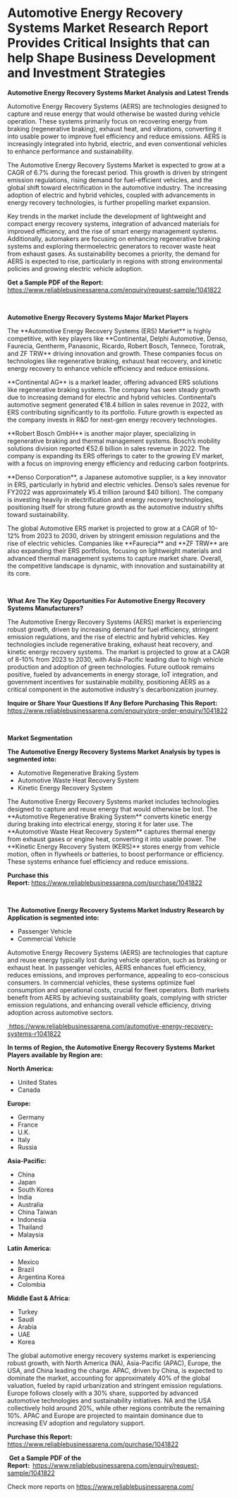 <p><h1>Automotive Energy Recovery Systems Market Research Report Provides Critical Insights that can help Shape Business Development and Investment Strategies</h1></p><p><strong>Automotive Energy Recovery Systems Market Analysis and Latest Trends</strong></p>
<p><p>Automotive Energy Recovery Systems (AERS) are technologies designed to capture and reuse energy that would otherwise be wasted during vehicle operation. These systems primarily focus on recovering energy from braking (regenerative braking), exhaust heat, and vibrations, converting it into usable power to improve fuel efficiency and reduce emissions. AERS is increasingly integrated into hybrid, electric, and even conventional vehicles to enhance performance and sustainability.</p><p>The Automotive Energy Recovery Systems Market is expected to grow at a CAGR of 6.7% during the forecast period. This growth is driven by stringent emission regulations, rising demand for fuel-efficient vehicles, and the global shift toward electrification in the automotive industry. The increasing adoption of electric and hybrid vehicles, coupled with advancements in energy recovery technologies, is further propelling market expansion.</p><p>Key trends in the market include the development of lightweight and compact energy recovery systems, integration of advanced materials for improved efficiency, and the rise of smart energy management systems. Additionally, automakers are focusing on enhancing regenerative braking systems and exploring thermoelectric generators to recover waste heat from exhaust gases. As sustainability becomes a priority, the demand for AERS is expected to rise, particularly in regions with strong environmental policies and growing electric vehicle adoption.</p></p>
<p><strong>Get a Sample PDF of the Report:&nbsp;</strong> <a href="https://www.reliablebusinessarena.com/enquiry/request-sample/1041822?utm_campaign=2031&utm_medium=2&utm_source=Github&utm_content=ia&utm_term=23012025&utm_id=automotive-energy-recovery-systems">https://www.reliablebusinessarena.com/enquiry/request-sample/1041822</a></p>
<p>&nbsp;</p>
<p><strong>Automotive Energy Recovery Systems Major Market Players</strong></p>
<p><p>The **Automotive Energy Recovery Systems (ERS) Market** is highly competitive, with key players like **Continental, Delphi Automotive, Denso, Faurecia, Gentherm, Panasonic, Ricardo, Robert Bosch, Tenneco, Torotrak, and ZF TRW** driving innovation and growth. These companies focus on technologies like regenerative braking, exhaust heat recovery, and kinetic energy recovery to enhance vehicle efficiency and reduce emissions.</p><p>**Continental AG** is a market leader, offering advanced ERS solutions like regenerative braking systems. The company has seen steady growth due to increasing demand for electric and hybrid vehicles. Continental’s automotive segment generated €18.4 billion in sales revenue in 2022, with ERS contributing significantly to its portfolio. Future growth is expected as the company invests in R&D for next-gen energy recovery technologies.</p><p>**Robert Bosch GmbH** is another major player, specializing in regenerative braking and thermal management systems. Bosch’s mobility solutions division reported €52.6 billion in sales revenue in 2022. The company is expanding its ERS offerings to cater to the growing EV market, with a focus on improving energy efficiency and reducing carbon footprints.</p><p>**Denso Corporation**, a Japanese automotive supplier, is a key innovator in ERS, particularly in hybrid and electric vehicles. Denso’s sales revenue for FY2022 was approximately ¥5.4 trillion (around $40 billion). The company is investing heavily in electrification and energy recovery technologies, positioning itself for strong future growth as the automotive industry shifts toward sustainability.</p><p>The global Automotive ERS market is projected to grow at a CAGR of 10-12% from 2023 to 2030, driven by stringent emission regulations and the rise of electric vehicles. Companies like **Faurecia** and **ZF TRW** are also expanding their ERS portfolios, focusing on lightweight materials and advanced thermal management systems to capture market share. Overall, the competitive landscape is dynamic, with innovation and sustainability at its core.</p></p>
<p>&nbsp;</p>
<p><strong>What Are The Key Opportunities For Automotive Energy Recovery Systems Manufacturers?</strong></p>
<p><p>The Automotive Energy Recovery Systems (AERS) market is experiencing robust growth, driven by increasing demand for fuel efficiency, stringent emission regulations, and the rise of electric and hybrid vehicles. Key technologies include regenerative braking, exhaust heat recovery, and kinetic energy recovery systems. The market is projected to grow at a CAGR of 8-10% from 2023 to 2030, with Asia-Pacific leading due to high vehicle production and adoption of green technologies. Future outlook remains positive, fueled by advancements in energy storage, IoT integration, and government incentives for sustainable mobility, positioning AERS as a critical component in the automotive industry's decarbonization journey.</p></p>
<p><strong>Inquire or Share Your Questions If Any Before Purchasing This Report:</strong> <a href="https://www.reliablebusinessarena.com/enquiry/pre-order-enquiry/1041822?utm_campaign=2031&utm_medium=2&utm_source=Github&utm_content=ia&utm_term=23012025&utm_id=automotive-energy-recovery-systems">https://www.reliablebusinessarena.com/enquiry/pre-order-enquiry/1041822</a></p>
<p>&nbsp;</p>
<p><strong>Market Segmentation</strong></p>
<p><strong>The Automotive Energy Recovery Systems Market Analysis by types is segmented into:</strong></p>
<p><ul><li>Automotive Regenerative Braking System</li><li>Automotive Waste Heat Recovery System</li><li>Kinetic Energy Recovery System</li></ul></p>
<p><p>The Automotive Energy Recovery Systems market includes technologies designed to capture and reuse energy that would otherwise be lost. The **Automotive Regenerative Braking System** converts kinetic energy during braking into electrical energy, storing it for later use. The **Automotive Waste Heat Recovery System** captures thermal energy from exhaust gases or engine heat, converting it into usable power. The **Kinetic Energy Recovery System (KERS)** stores energy from vehicle motion, often in flywheels or batteries, to boost performance or efficiency. These systems enhance fuel efficiency and reduce emissions.</p></p>
<p><strong>Purchase this Report:&nbsp;</strong><a href="https://www.reliablebusinessarena.com/purchase/1041822?utm_campaign=2031&utm_medium=2&utm_source=Github&utm_content=ia&utm_term=23012025&utm_id=automotive-energy-recovery-systems">https://www.reliablebusinessarena.com/purchase/1041822</a></p>
<p>&nbsp;</p>
<p><strong>The Automotive Energy Recovery Systems Market Industry Research by Application is segmented into:</strong></p>
<p><ul><li>Passenger Vehicle</li><li>Commercial Vehicle</li></ul></p>
<p><p>Automotive Energy Recovery Systems (AERS) are technologies that capture and reuse energy typically lost during vehicle operation, such as braking or exhaust heat. In passenger vehicles, AERS enhances fuel efficiency, reduces emissions, and improves performance, appealing to eco-conscious consumers. In commercial vehicles, these systems optimize fuel consumption and operational costs, crucial for fleet operators. Both markets benefit from AERS by achieving sustainability goals, complying with stricter emission regulations, and enhancing overall vehicle efficiency, driving adoption across automotive sectors.</p></p>
<p><a href="https://www.reliablebusinessarena.com/automotive-energy-recovery-systems-r1041822?utm_campaign=2031&utm_medium=2&utm_source=Github&utm_content=ia&utm_term=23012025&utm_id=automotive-energy-recovery-systems">&nbsp;https://www.reliablebusinessarena.com/automotive-energy-recovery-systems-r1041822</a></p>
<p><strong>In terms of Region, the Automotive Energy Recovery Systems Market Players available by Region are:</strong></p>
<p>
    <p> <strong> North America: </strong>
        <ul>
            <li>United States</li>
            <li>Canada</li>
        </ul>
        </p> 
    <p> <strong> Europe: </strong>
        <ul>
            <li>Germany</li>
            <li>France</li>
            <li>U.K.</li>
            <li>Italy</li>
            <li>Russia</li>
        </ul>
        </p> 
    <p> <strong> Asia-Pacific: </strong>
        <ul>
            <li>China</li>
            <li>Japan</li>
            <li>South Korea</li>
            <li>India</li>
            <li>Australia</li>
            <li>China Taiwan</li>
            <li>Indonesia</li>
            <li>Thailand</li>
            <li>Malaysia</li>
        </ul>
        </p> 
    <p> <strong> Latin America: </strong>
        <ul>
            <li>Mexico</li>
            <li>Brazil</li>
            <li>Argentina Korea</li>
            <li>Colombia</li>
        </ul>
        </p> 
    <p> <strong> Middle East & Africa: </strong>
        <ul>
            <li>Turkey</li>
            <li>Saudi</li>
            <li>Arabia</li>
            <li>UAE</li>
            <li>Korea</li>
        </ul>
    </p>
    </p>
<p><p>The global automotive energy recovery systems market is experiencing robust growth, with North America (NA), Asia-Pacific (APAC), Europe, the USA, and China leading the charge. APAC, driven by China, is expected to dominate the market, accounting for approximately 40% of the global valuation, fueled by rapid urbanization and stringent emission regulations. Europe follows closely with a 30% share, supported by advanced automotive technologies and sustainability initiatives. NA and the USA collectively hold around 20%, while other regions contribute the remaining 10%. APAC and Europe are projected to maintain dominance due to increasing EV adoption and regulatory support.</p></p>
<p><strong>Purchase this Report: </strong><a href="https://www.reliablebusinessarena.com/purchase/1041822?utm_campaign=2031&utm_medium=2&utm_source=Github&utm_content=ia&utm_term=23012025&utm_id=automotive-energy-recovery-systems">https://www.reliablebusinessarena.com/purchase/1041822</a></p>
<p>&nbsp;<strong>Get a Sample PDF of the Report:&nbsp;&nbsp;</strong><a href="https://www.reliablebusinessarena.com/enquiry/request-sample/1041822?utm_campaign=2031&utm_medium=2&utm_source=Github&utm_content=ia&utm_term=23012025&utm_id=automotive-energy-recovery-systems">https://www.reliablebusinessarena.com/enquiry/request-sample/1041822</a></p>
<p><strong></strong></p>
<p>Check more reports on <a href="https://www.reliablebusinessarena.com/?utm_campaign=2031&utm_medium=2&utm_source=Github&utm_content=ia&utm_term=23012025&utm_id=automotive-energy-recovery-systems">https://www.reliablebusinessarena.com/</a></p>